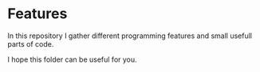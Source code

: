 # Features
In this repository I gather different programming features and small usefull parts of code.

I hope this folder can be useful for you.
